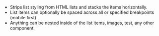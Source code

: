 * Strips list styling from HTML lists and stacks the items horizontally.
* List items can optionally be spaced across all or specified breakpoints (mobile first).
* Anything can be nested inside of the list items, images, test, any other component.
